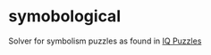 # symobological

Solver for symbolism puzzles as found in [IQ Puzzles](https://www.barnesandnoble.com/w/iq-puzzles-puzzlewright-press/1131511819)

